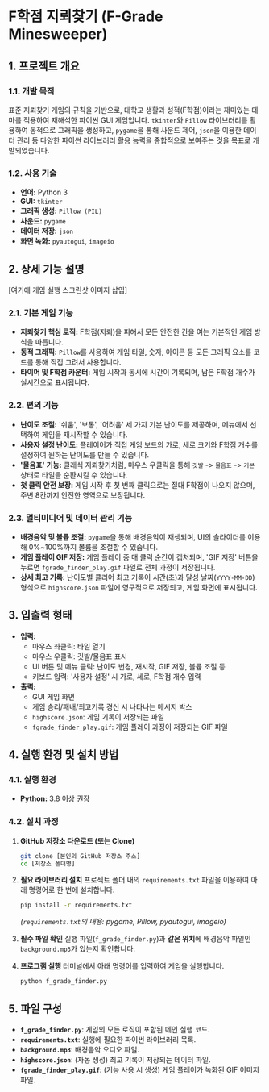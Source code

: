 # F학점 지뢰찾기 (F-Grade Minesweeper)

## 1. 프로젝트 개요

### 1.1. 개발 목적
표준 지뢰찾기 게임의 규칙을 기반으로, 대학교 생활과 성적(F학점)이라는 재미있는 테마를 적용하여 재해석한 파이썬 GUI 게임입니다. `tkinter`와 `Pillow` 라이브러리를 활용하여 동적으로 그래픽을 생성하고, `pygame`을 통해 사운드 제어, `json`을 이용한 데이터 관리 등 다양한 파이썬 라이브러리 활용 능력을 종합적으로 보여주는 것을 목표로 개발되었습니다.

### 1.2. 사용 기술
- **언어:** Python 3
- **GUI:** `tkinter`
- **그래픽 생성:** `Pillow (PIL)`
- **사운드:** `pygame`
- **데이터 저장:** `json`
- **화면 녹화:** `pyautogui`, `imageio`

## 2. 상세 기능 설명

[여기에 게임 실행 스크린샷 이미지 삽입]

### 2.1. 기본 게임 기능
- **지뢰찾기 핵심 로직:** F학점(지뢰)을 피해서 모든 안전한 칸을 여는 기본적인 게임 방식을 따릅니다.
- **동적 그래픽:** `Pillow`를 사용하여 게임 타일, 숫자, 아이콘 등 모든 그래픽 요소를 코드를 통해 직접 그려서 사용합니다.
- **타이머 및 F학점 카운터:** 게임 시작과 동시에 시간이 기록되며, 남은 F학점 개수가 실시간으로 표시됩니다.

### 2.2. 편의 기능
- **난이도 조절:** '쉬움', '보통', '어려움' 세 가지 기본 난이도를 제공하며, 메뉴에서 선택하여 게임을 재시작할 수 있습니다.
- **사용자 설정 난이도:** 플레이어가 직접 게임 보드의 가로, 세로 크기와 F학점 개수를 설정하여 원하는 난이도를 만들 수 있습니다.
- **'물음표' 기능:** 클래식 지뢰찾기처럼, 마우스 우클릭을 통해 `깃발` -> `물음표` -> `기본` 상태로 타일을 순환시킬 수 있습니다.
- **첫 클릭 안전 보장:** 게임 시작 후 첫 번째 클릭으로는 절대 F학점이 나오지 않으며, 주변 8칸까지 안전한 영역으로 보장됩니다.

### 2.3. 멀티미디어 및 데이터 관리 기능
- **배경음악 및 볼륨 조절:** `pygame`을 통해 배경음악이 재생되며, UI의 슬라이더를 이용해 0%~100%까지 볼륨을 조절할 수 있습니다.
- **게임 플레이 GIF 저장:** 게임 플레이 중 매 클릭 순간이 캡처되며, 'GIF 저장' 버튼을 누르면 `fgrade_finder_play.gif` 파일로 전체 과정이 저장됩니다.
- **상세 최고 기록:** 난이도별 클리어 최고 기록이 시간(초)과 달성 날짜(`YYYY-MM-DD`) 형식으로 `highscore.json` 파일에 영구적으로 저장되고, 게임 화면에 표시됩니다.

## 3. 입출력 형태

- **입력:**
    - 마우스 좌클릭: 타일 열기
    - 마우스 우클릭: 깃발/물음표 표시
    - UI 버튼 및 메뉴 클릭: 난이도 변경, 재시작, GIF 저장, 볼륨 조절 등
    - 키보드 입력: '사용자 설정' 시 가로, 세로, F학점 개수 입력
- **출력:**
    - GUI 게임 화면
    - 게임 승리/패배/최고기록 경신 시 나타나는 메시지 박스
    - `highscore.json`: 게임 기록이 저장되는 파일
    - `fgrade_finder_play.gif`: 게임 플레이 과정이 저장되는 GIF 파일

## 4. 실행 환경 및 설치 방법

### 4.1. 실행 환경
- **Python:** 3.8 이상 권장

### 4.2. 설치 과정
1. **GitHub 저장소 다운로드 (또는 Clone)**
   ```bash
   git clone [본인의 GitHub 저장소 주소]
   cd [저장소 폴더명]
   ```

2. **필요 라이브러리 설치**
   프로젝트 폴더 내의 `requirements.txt` 파일을 이용하여 아래 명령어로 한 번에 설치합니다.
   ```bash
   pip install -r requirements.txt
   ```
   *(`requirements.txt`의 내용: pygame, Pillow, pyautogui, imageio)*

3. **필수 파일 확인**
   실행 파일(`f_grade_finder.py`)과 **같은 위치**에 배경음악 파일인 `background.mp3`가 있는지 확인합니다.
   
4. **프로그램 실행**
   터미널에서 아래 명령어를 입력하여 게임을 실행합니다.
   ```bash
   python f_grade_finder.py
   ```

## 5. 파일 구성

- **`f_grade_finder.py`**: 게임의 모든 로직이 포함된 메인 실행 코드.
- **`requirements.txt`**: 실행에 필요한 파이썬 라이브러리 목록.
- **`background.mp3`**: 배경음악 오디오 파일.
- **`highscore.json`**: (자동 생성) 최고 기록이 저장되는 데이터 파일.
- **`fgrade_finder_play.gif`**: (기능 사용 시 생성) 게임 플레이가 녹화된 GIF 이미지 파일.
